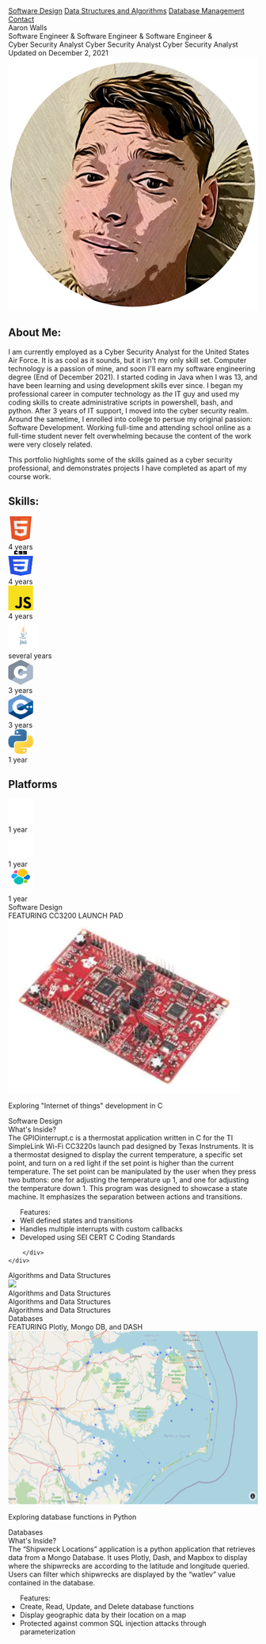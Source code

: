 

<body>

<div class="topnav" id="myTopnav">
  <link rel="stylesheet" href="https://cdnjs.cloudflare.com/ajax/libs/font-awesome/4.7.0/css/font-awesome.min.css">
  <link rel="stylesheet" href="https://fonts.googleapis.com/css?family=Audiowide">
  <a class="underline" href="#">Software Design</a>
  <a class="underline" href="#">Data Structures and Algorithms</a>
  <a class="underline" href="#">Database Management</a>
  <a class="box" href="#">Contact</a>
  <a href="javascript:void(0);" class="icon" onclick="myFunction()">
    <i class="fa fa-bars fa-2x"></i>
  </a>
</div>

<div class="main">
	<div class="banner stripes">
		<div class="colorbar">
			<div class="bannerMessage">
			Aaron Walls
				<div class="stack" style="--stacks: 3;">
					<span style="--index: 0;">Software Engineer &</span>
					<span style="--index: 1;">Software Engineer &</span>
					<span style="--index: 2;">Software Engineer &</span>
				</div>
				<div class="stack" style="--stacks: 3;">
					<span style="--index: 0;">Cyber Security Analyst</span>
					<span style="--index: 1;">Cyber Security Analyst</span>
					<span style="--index: 2;">Cyber Security Analyst</span>
				</div>
				<span class="right">Updated on December 2, 2021</span>
			</div>
			<div class="fastBars">	
			</div>
		</div>
	</div>
</div>
<div class="Main2">
	<div class="content-left">
		<img class="cartoonify" src="./assets/images/cartoonify.png">
		<h2>About Me:</h2>
		<p class="red">
		I am currently employed as a Cyber Security Analyst for the United States Air Force. It is as cool as it sounds, but it isn't my only skill set. 
		Computer technology is a passion of mine, and soon I'll earn my software engineering degree (End of December 2021). I started coding in Java when 
		I was 13, and have been learning and using development skills ever since. I began my professional career in computer technology as <i>the</i> IT guy and
		used my coding skills to create administrative scripts in powershell, bash, and python. After 3 years of IT support, I moved into the cyber security realm. 
		Around the sametime, I enrolled into college to persue my original passion: Software Development. Working full-time and attending school online as a full-time 
		student never felt overwhelming because the content of the work were very closely related. </p>
		<p>
		This portfolio highlights some of the skills gained as a cyber security professional, and demonstrates projects I have completed as apart of my course work.
		</p>
	</div>
	<div class="content-right">
		<h2>Skills: </h2>
		<div class="skills">
			<div class="details">
				<span class="icon"><img src="./assets/icons/HTML5.svg" width="50" height="50"></span>
			</div>
			<div class="bar">
				<div id="html-bar"></div>
			</div>
			<div id="years">4 years</div>
		</div>
		<div class="skills">
			<div class="details">
				<span class="icon"><img src="./assets/icons/CSS3.svg" width="50" height="50"></span>
			</div>
			<div class="bar">
				<div id="css-bar"></div>
			</div>
			<div id="years">4 years</div>
		</div>
		<div class="skills">
			<div class="details">
				<span class="icon"><img src="./assets/icons/JS.svg" width="50" height="50"></span>
			</div>
			<div class="bar">
				<div id="js-bar"></div>
			</div>
			<div id="years">4 years</div>
		</div>
		<div class="skills">
			<div class="details">
				<span class="icon"><img src="./assets/icons/java.svg" width="60" height="60"></span>
			</div>
			<div class="bar">
				<div id="java-bar"></div>
			</div>
			<div id="years">several years</div>
		</div>
		<div class="skills">
			<div class="details">
				<span class="icon"><img src="./assets/icons/c.png" width="50" height="50"></span>
			</div>
			<div class="bar">
				<div id="c-bar"></div>
			</div>
			<div id="years">3 years</div>
		</div>
		<div class="skills">
			<div class="details">
				<span class="icon"><img src="./assets/icons/C++.svg" width="50" height="50"></span>
			</div>
			<div class="bar">
				<div id="c-bar"></div>
			</div>
			<div id="years">3 years</div>
		</div>
		<div class="skills">
			<div class="details">
				<span class="icon"><img src="./assets/icons/Python.svg" width="50" height="50"></span>
			</div>
			<div class="bar">
				<div id="python-bar"></div>
			</div>
			<div id="years">1 year</div>
		</div>
		<h2>Platforms</h2>
		<div class="skills">
			<div class="details">
				<span class="icon"><img src="./assets/icons/Docker.png" width="50" height="50"></span>
			</div>
			<div class="bar">
				<div id="docker-bar"></div>
			</div>
			<div id="years">1 year</div>
		</div>
		<div class="skills">
			<div class="details">
				<span class="icon"><img src="./assets/icons/kubernetes.png" width="50" height="50"></span>
			</div>
			<div class="bar">
				<div id="kubernetes-bar"></div>
			</div>
			<div id="years">1 year</div>
		</div>
		<div class="skills">
			<div class="details">
				<span class="icon"><img src="./assets/icons/elastic.png" width="50" height="50"></span>
			</div>
			<div class="bar">
				<div id="elastic-bar"></div>
			</div>
			<div id="years">1 year</div>
		</div>
	</div>
</div>

<div class="Main3">
	<div class="box-left">
		<div id="pj1-title">
			<span id="prj1-name">Software Design</span>
			<span id="pj1-decoration"></span>
		</div>
		<div id="prj1-img">
			<div id="pj1-descr">
				FEATURING CC3200 LAUNCH PAD
				<img src="./assets/images/cc3200.png" height="350px">
				<p id="prj1-content">Exploring "Internet of things" development in C</p>
			</div>
		</div>
		<div id="prj1-footer">
			<span id="pj1-footer-decoration"></span>
			<span id="prj1-footer-name">Software Design</span>
		</div>
	</div>
	<div class="box-right">
		<div id="pj1-reverse-title">
			<div class="pj1-reverse-header">
				What's Inside?
			</div>
			<div id="pj1-reverse-decoration">
			The GPIOinterrupt.c is a thermostat application written in C for the TI SimpleLink Wi-Fi CC3220s
			launch pad designed by Texas Instruments. It is a thermostat designed to display the current temperature,
			a specific set point, and turn on a red light if the set point is higher than the current temperature.
			The set point can be manipulated by the user when they press two buttons: one for adjusting the temperature
			up 1, and one for adjusting the temperature down 1. This program was designed to showcase a state machine.
			It emphasizes the separation between actions and transitions. 
				<ul class="features">Features:
					<li>Well defined states and transitions</li>
					<li>Handles multiple interrupts with custom callbacks</li>
					<li>Developed using SEI CERT C Coding Standards</li>
				</ul>
			</div>
		</div>
		<div id="prj1-explination">
		</div>
		<div id="prj1-r-footer">
			
		</div>
	</div>
</div>

<div class="Main4">
	<div class="box-left">
		<div id="pj2-title">
			<span id="prj2-name">Algorithms and Data Structures</span>
			<span id="pj2-decoration"></span>
		</div>
		<div id="prj2-img">
			<div id="pj2-descr">
				<img src="./assets/images/.png" height="350px">
			</div>
		</div>
		<div id="prj2-footer">
			<span id="pj2-footer-decoration"></span>
			<span id="prj2-footer-name">Algorithms and Data Structures</span>
		</div>
	</div>
	<div class="box-right">
		<div id="pj2-reverse-title">
			<span id="prj2-liner">Algorithms and Data Structures</span>
			<span id="pj2-reverse-decoration"></span>
		</div>
		<div id="prj2-explination">
		</div>
		<div id="prj2-footer">
			<span id="pj2-footer-decoration"></span>
			<span id="prj2-footer-name">Algorithms and Data Structures</span>
		</div>
	</div>
</div>

<div class="Main5">
	<div class="box-left">
		<div id="pj3-title">
			<span id="prj3-name">Databases</span>
			<span id="pj3-decoration"></span>
		</div>
		<div id="prj3-img">
			<div id="pj3-descr">
				FEATURING Plotly, Mongo DB, and DASH
				<img src="./assets/images/dbMap.png" height="350px">
				<p id="prj3-content">Exploring database functions in Python</p>
			</div>
		</div>
		<div id="prj3-footer">
			<span id="pj3-footer-decoration"></span>
			<span id="prj3-footer-name">Databases</span>
		</div>
	</div>
	<div class="box-right">
		<div id="pj1-reverse-title">
			<div class="pj1-reverse-header">
				What's Inside?
			</div>
			<div id="pj1-reverse-decoration">
			The “Shipwreck Locations” application is a python application that retrieves data from a Mongo 
			Database. It uses Plotly, Dash, and Mapbox to display where the shipwrecks are according to 
			the latitude and longitude queried. Users can filter which shipwrecks are displayed by the 
			“watlev” value contained in the database. 
				<ul class="features">Features:
					<li>Create, Read, Update, and Delete database functions</li>
					<li>Display geographic data by their location on a map</li>
					<li>Protected against common SQL injection attacks through parameterization</li>
				</ul>
			</div>
		</div>
	</div>
</div>

<div class="END">

</div>


<script>
function myFunction() {
  var x = document.getElementById("myTopnav");
  if (x.className === "topnav") {
    x.className += " responsive";
  } else {
    x.className = "topnav";
  }
}


</script>


</body>
